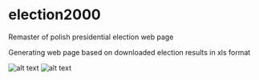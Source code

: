 # election2000
Remaster of polish presidential election web page

Generating web page based on downloaded election results in xls format

![alt text](https://i.imgur.com/fNHQ2ZW.png)
![alt text](https://i.imgur.com/jxh5Xyn.png)
